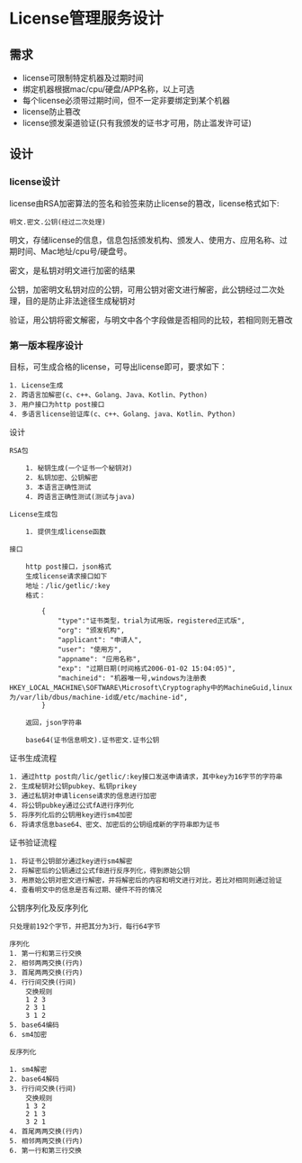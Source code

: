 # License管理服务设计 #

## 需求 ##

- license可限制特定机器及过期时间
- 绑定机器根据mac/cpu/硬盘/APP名称，以上可选
- 每个license必须带过期时间，但不一定非要绑定到某个机器
- license防止篡改
- license颁发渠道验证(只有我颁发的证书才可用，防止滥发许可证)

## 设计 ##

### license设计 ###

license由RSA加密算法的签名和验签来防止license的篡改，license格式如下:

	明文.密文.公钥(经过二次处理)

明文，存储license的信息，信息包括颁发机构、颁发人、使用方、应用名称、过期时间、Mac地址/cpu号/硬盘号。

密文，是私钥对明文进行加密的结果

公钥，加密明文私钥对应的公钥，可用公钥对密文进行解密，此公钥经过二次处理，目的是防止非法途径生成秘钥对

验证，用公钥将密文解密，与明文中各个字段做是否相同的比较，若相同则无篡改

### 第一版本程序设计 ###

目标，可生成合格的license，可导出license即可，要求如下：

	1. License生成
	2. 跨语言加解密(c、c++、Golang、Java、Kotlin、Python)
	3. 用户接口为http post接口
	4. 多语言license验证库(c、c++、Golang、java、Kotlin、Python)

设计

	RSA包

		1. 秘钥生成(一个证书一个秘钥对)
		2. 私钥加密、公钥解密
		3. 本语言正确性测试
		4. 跨语言正确性测试(测试与java)

	License生成包

		1. 提供生成license函数

	接口

		http post接口，json格式
		生成license请求接口如下
		地址：/lic/getlic/:key
		格式：
		
			{
			    "type":"证书类型，trial为试用版，registered正式版",
    			"org": "颁发机构",
    			"applicant": "申请人",
    			"user": "使用方",
    			"appname": "应用名称",
    			"exp": "过期日期(时间格式2006-01-02 15:04:05)",
    			"machineid": "机器唯一号,windows为注册表HKEY_LOCAL_MACHINE\SOFTWARE\Microsoft\Cryptography中的MachineGuid,linux为/var/lib/dbus/machine-id或/etc/machine-id",
			}

		返回，json字符串

		base64(证书信息明文).证书密文.证书公钥
		


证书生成流程

	1. 通过http post向/lic/getlic/:key接口发送申请请求，其中key为16字节的字符串
	2. 生成秘钥对公钥pubkey、私钥prikey
	3. 通过私钥对申请license请求的信息进行加密
	4. 将公钥pubkey通过公式fA进行序列化
	5. 将序列化后的公钥用key进行sm4加密
	6. 将请求信息base64、密文、加密后的公钥组成新的字符串即为证书


证书验证流程

	1. 将证书公钥部分通过key进行sm4解密
	2. 将解密后的公钥通过公式fB进行反序列化，得到原始公钥
	3. 用原始公钥对密文进行解密，并将解密后的内容和明文进行对比，若比对相同则通过验证
	4. 查看明文中的信息是否有过期、硬件不符的情况

公钥序列化及反序列化

	只处理前192个字节，并把其分为3行，每行64字节

	序列化
	1. 第一行和第三行交换
	2. 相邻两两交换(行内)
	3. 首尾两两交换(行内)
	4. 行行间交换(行间)
		交换规则
		1 2 3
		2 3 1	
		3 1 2
	5. base64编码
	6. sm4加密

	反序列化

	1. sm4解密
	2. base64解码
	3. 行行间交换(行间)
		交换规则
		1 3 2
		2 1 3
		3 2 1
	4. 首尾两两交换(行内)
	5. 相邻两两交换(行内)
	6. 第一行和第三行交换


